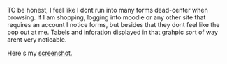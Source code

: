 TO be honest, I feel like I dont run into many forms dead-center when browsing. If I am shopping, logging into moodle or any other site that requires an account I notice forms, but besides that they dont feel like the pop out at me. Tabels and inforation displayed in that grahpic sort of way arent very noticable.

Here's my [screenshot.](./images/screenshot%20of%20work.PNG)